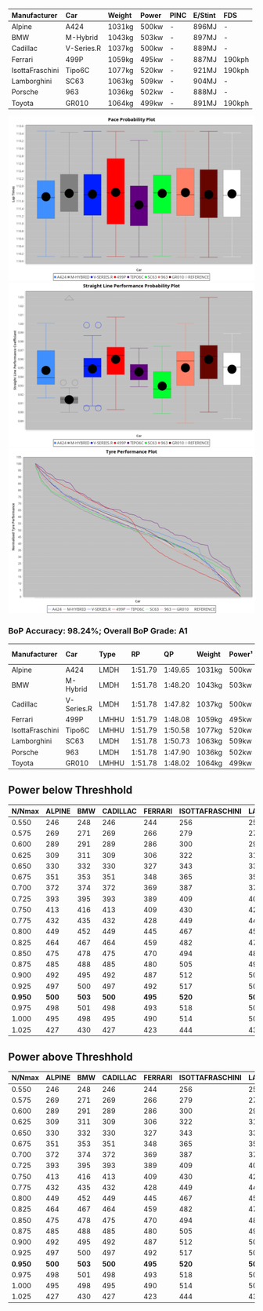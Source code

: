 |Manufacturer|Car|Weight|Power|PINC|E/Stint|FDS|
|:-|:-|:-|:-|:-|:-|:-|
|Alpine|A424|1031kg|500kw|-|896MJ|-|
|BMW|M-Hybrid|1043kg|503kw|-|897MJ|-|
|Cadillac|V-Series.R|1037kg|500kw|-|889MJ|-|
|Ferrari|499P|1059kg|495kw|-|887MJ|190kph|
|IsottaFraschini|Tipo6C|1077kg|520kw|-|921MJ|190kph|
|Lamborghini|SC63|1063kg|509kw|-|904MJ|-|
|Porsche|963|1036kg|502kw|-|888MJ|-|
|Toyota|GR010|1064kg|499kw|-|891MJ|190kph|

![PACECHART](./IMG/AUTO.png)
![STRAIGHTLINEPERFORMANCECHART](./IMG/AUTO_sp.png)
![TYREPERFORMANCECHART](./IMG/AUTO_tw.png)

### BoP Accuracy: 98.24%; Overall BoP Grade: A1
|Manufacturer|Car|Type|RP|QP|Weight|Power¹|Threshhold|PINC|Power²|E/Stint|AVG Vmax|FDS|RDLC|L/Stint|BOP-Grade|ModelAccuracy|ModelPoints|Match%|
|:-|:-|:-|:-|:-|:-|:-|:-|:-|:-|:-|:-|:-|:-|:-|:-|:-|:-|:-|
|Alpine|A424|LMDH|1:51.79|1:49.65|1031kg|500kw|0.0kph|-|500kw|896MJ|283.43kph|-|1.03|33|~A1|80.53%|517|100.00%|
|BMW|M-Hybrid|LMDH|1:51.78|1:48.20|1043kg|503kw|0.0kph|-|503kw|897MJ|279.28kph|-|1.02|33|~A1|98.60%|1690|100.00%|
|Cadillac|V-Series.R|LMDH|1:51.78|1:47.82|1037kg|500kw|0.0kph|-|500kw|889MJ|283.05kph|-|1.02|33|~A1|88.58%|2033|100.00%|
|Ferrari|499P|LMHHU|1:51.79|1:48.08|1059kg|495kw|0.0kph|-|495kw|887MJ|283.99kph|190kph|1.03|33|~A1|84.67%|2303|100.00%|
|IsottaFraschini|Tipo6C|LMHHU|1:51.79|1:50.58|1077kg|520kw|0.0kph|-|520kw|921MJ|283.03kph|190kph|1.03|33|+A2|66.67%|96|93.05%|
|Lamborghini|SC63|LMDH|1:51.78|1:50.73|1063kg|509kw|0.0kph|-|509kw|904MJ|280.32kph|-|1.03|33|+A2|96.77%|419|92.91%|
|Porsche|963|LMDH|1:51.78|1:47.90|1036kg|502kw|0.0kph|-|502kw|888MJ|283.84kph|-|1.02|33|~A1|93.05%|5740|100.00%|
|Toyota|GR010|LMHHU|1:51.78|1:48.02|1064kg|499kw|0.0kph|-|499kw|891MJ|284.09kph|190kph|1.03|33|~A1|90.17%|3255|100.00%|

## Power below Threshhold
|N/Nmax|ALPINE|BMW|CADILLAC|FERRARI|ISOTTAFRASCHINI|LAMBORGHINI|PORSCHE|TOYOTA|
|:-|:-|:-|:-|:-|:-|:-|:-|:-|
|0.550|246|248|246|244|256|251|247|246|
|0.575|269|271|269|266|279|274|270|268|
|0.600|289|291|289|286|300|294|290|288|
|0.625|309|311|309|306|322|315|310|308|
|0.650|330|332|330|327|343|336|331|329|
|0.675|351|353|351|348|365|357|352|350|
|0.700|372|374|372|369|387|379|374|371|
|0.725|393|395|393|389|409|400|395|392|
|0.750|413|416|413|409|430|421|415|412|
|0.775|432|435|432|428|449|440|434|431|
|0.800|449|452|449|445|467|457|451|448|
|0.825|464|467|464|459|482|472|466|463|
|0.850|475|478|475|470|494|484|477|474|
|0.875|485|488|485|480|505|494|487|484|
|0.900|492|495|492|487|512|501|494|491|
|0.925|497|500|497|492|517|506|499|496|
|**0.950**|**500**|**503**|**500**|**495**|**520**|**509**|**502**|**499**|
|0.975|498|501|498|493|518|507|500|497|
|1.000|495|498|495|490|514|504|497|494|
|1.025|427|430|427|423|444|435|429|426|

## Power above Threshhold
|N/Nmax|ALPINE|BMW|CADILLAC|FERRARI|ISOTTAFRASCHINI|LAMBORGHINI|PORSCHE|TOYOTA|
|:-|:-|:-|:-|:-|:-|:-|:-|:-|
|0.550|246|248|246|244|256|251|247|246|
|0.575|269|271|269|266|279|274|270|268|
|0.600|289|291|289|286|300|294|290|288|
|0.625|309|311|309|306|322|315|310|308|
|0.650|330|332|330|327|343|336|331|329|
|0.675|351|353|351|348|365|357|352|350|
|0.700|372|374|372|369|387|379|374|371|
|0.725|393|395|393|389|409|400|395|392|
|0.750|413|416|413|409|430|421|415|412|
|0.775|432|435|432|428|449|440|434|431|
|0.800|449|452|449|445|467|457|451|448|
|0.825|464|467|464|459|482|472|466|463|
|0.850|475|478|475|470|494|484|477|474|
|0.875|485|488|485|480|505|494|487|484|
|0.900|492|495|492|487|512|501|494|491|
|0.925|497|500|497|492|517|506|499|496|
|**0.950**|**500**|**503**|**500**|**495**|**520**|**509**|**502**|**499**|
|0.975|498|501|498|493|518|507|500|497|
|1.000|495|498|495|490|514|504|497|494|
|1.025|427|430|427|423|444|435|429|426|
